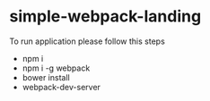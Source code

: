 # simple-webpack-landing
To run application please follow this steps

* npm i 
* npm i -g webpack
* bower install 
* webpack-dev-server
